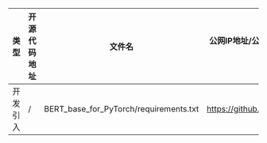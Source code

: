 | 类型     | 开源代码地址                                                                                                                           | 文件名                                                | 公网IP地址/公网URL地址/域名/邮箱地址 | 用途说明   |
|--------|----------------------------------------------------------------------------------------------------------------------------------|----------------------------------------------------|-----------------------|--------|
| 开发引入 | / | BERT_base_for_PyTorch/requirements.txt | https://github.com/NVIDIA/dllogger | 相关依赖 |
